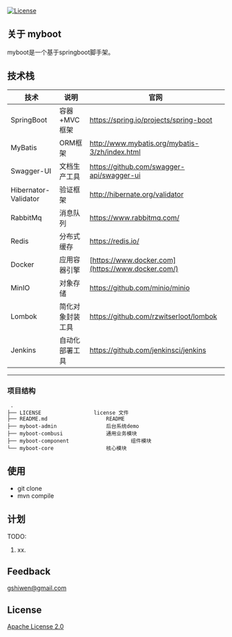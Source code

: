 [![License](https://img.shields.io/github/license/apache/incubator-streampipes.svg)](http://www.apache.org/licenses/LICENSE-2.0)



## 关于 myboot

myboot是一个基于springboot脚手架。

## 技术栈



| 技术                 | 说明             | 官网                                              |
| -------------------- | ---------------- | ------------------------------------------------- |
| SpringBoot           | 容器+MVC框架     | https://spring.io/projects/spring-boot            |
| MyBatis              | ORM框架          | http://www.mybatis.org/mybatis-3/zh/index.html    |
| Swagger-UI           | 文档生产工具     | https://github.com/swagger-api/swagger-ui         |
| Hibernator-Validator | 验证框架         | http://hibernate.org/validator                    |
| RabbitMq             | 消息队列         | https://www.rabbitmq.com/                         |
| Redis                | 分布式缓存       | https://redis.io/                                 |
| Docker               | 应用容器引擎     | [https://www.docker.com](https://www.docker.com/) |
| MinIO                | 对象存储         | https://github.com/minio/minio                    |
| Lombok               | 简化对象封装工具 | https://github.com/rzwitserloot/lombok            |
| Jenkins              | 自动化部署工具   | https://github.com/jenkinsci/jenkins              |

***

   ###  项目结构

  ~~~
   .
├── LICENSE					license 文件
├── README.md					README
├── myboot-admin				后台系统demo
├── myboot-combusi				通用业务模块
├── myboot-component			        组件模块
└── myboot-core					核心模块
  ~~~

## 使用

* git clone 
* mvn compile


## 计划

TODO:
1. xx.


## Feedback

 [gshiwen@gmail.com](mailto:gshiwen@gmail.com)

## License

[Apache License 2.0](LICENSE)




